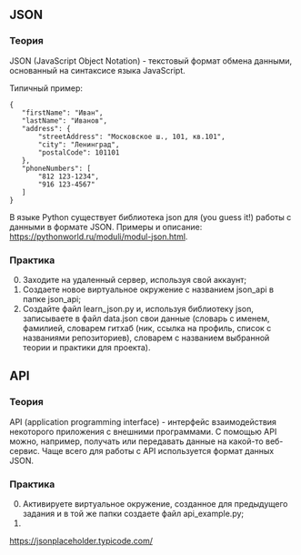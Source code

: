 ## JSON

### Теория

JSON (JavaScript Object Notation) - текстовый формат обмена данными, основанный на синтаксисе языка JavaScript.

Типичный пример:

~~~~
{
   "firstName": "Иван",
   "lastName": "Иванов",
   "address": {
       "streetAddress": "Московское ш., 101, кв.101",
       "city": "Ленинград",
       "postalCode": 101101
   },
   "phoneNumbers": [
       "812 123-1234",
       "916 123-4567"
   ]
}
~~~~

В языке Python существует библиотека json для (you guess it!) работы с данными в формате JSON. Примеры и описание: https://pythonworld.ru/moduli/modul-json.html.

### Практика

0. Заходите на удаленный сервер, используя свой аккаунт;
1. Создаете новое виртуальное окружение с названием json_api в папке json_api;
2. Создайте файл learn_json.py и, используя библиотеку json, записываете в файл data.json свои данные (словарь с именем, фамилией, словарем гитхаб (ник, ссылка на профиль, список с названиями репозиториев), словарем с названием выбранной теории и практики для проекта). 

## API

### Теория

API (application programming interface) - интерфейс взаимодействия некоторого приложения с внешними программами. С помощью API можно, например, получать или передавать данные на какой-то веб-сервис. Чаще всего для работы с API используется формат данных JSON.

### Практика

0. Активируете виртуальное окружение, созданное для предыдущего задания и в той же папки создаете файл api_example.py;
1. 

https://jsonplaceholder.typicode.com/
